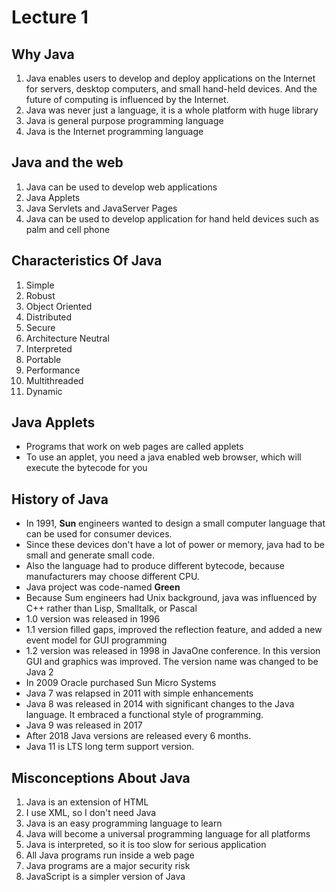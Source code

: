 # Lecture 1

## Why Java
1. Java enables users to develop and deploy applications on the Internet for servers, desktop computers, and small hand-held devices. And the future of computing is influenced by the Internet.
2. Java was never just a language, it is a whole platform with huge library
3. Java is general purpose programming language
4. Java is the Internet programming language

## Java and the web
1. Java can be used to develop web applications
2. Java Applets
3. Java Servlets and JavaServer Pages
4. Java can be used to develop application for hand held devices such as palm and cell phone

## Characteristics Of Java 
1. Simple
2. Robust
3. Object Oriented
4. Distributed
5. Secure
6. Architecture Neutral
7. Interpreted
8. Portable
9. Performance
10. Multithreaded
11. Dynamic

## Java Applets
- Programs that work on web pages are called applets
- To use an applet, you need a java enabled web browser, which will execute the bytecode for you

## History of Java
- In 1991, **Sun** engineers wanted to design a small computer language that can be used for consumer devices.
- Since these devices don't have a lot of power or memory, java had to be small and generate small code.
- Also the language had to produce different bytecode, because manufacturers may choose different CPU.
- Java project was code-named **Green**
- Because Sum engineers had Unix background, java was influenced by C++ rather than Lisp, Smalltalk, or Pascal
- 1.0 version was released in 1996
- 1.1 version filled gaps, improved the reflection feature, and added a new event model for GUI programming
- 1.2 version was released in 1998 in JavaOne conference. In this version GUI and graphics was improved. The version name was changed to be Java 2
- In 2009 Oracle purchased Sun Micro Systems
- Java 7 was relapsed in 2011 with simple enhancements
- Java 8 was released in 2014 with significant changes to the Java language. It embraced a functional style of programming.
- Java 9 was released in 2017
- After 2018 Java versions are released every 6 months.
- Java 11 is LTS long term support version.

## Misconceptions About Java
1. Java is an extension of HTML
2. I use XML, so I don't need Java
3. Java is an easy programming language to learn
4. Java will become a universal programming language for all platforms
5. Java is interpreted, so it is too slow for serious application
6. All Java programs run inside a web page
7. Java programs are a major security risk
8. JavaScript is a simpler version of Java